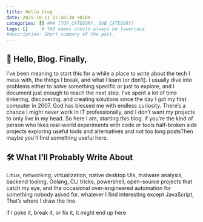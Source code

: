 ```yaml
---
title: Hello blog
date: 2025-10-11 17:48:30 +0100
categories: [] ### [TOP_CATEGORY, SUB_CATEGORY]
tags: []     # TAG names should always be lowercase
#description: Short summary of the post.
---
```


## 👋 Hello, Blog. Finally,




I’ve been meaning to start this for a while a place to write about the tech I mess with, the things I break, and what I learn (or don’t).
I usually dive into problems either to solve something specific or just to explore, and I document just enough to reach the next step.
I’ve spent a lot of time tinkering, discovering, and creating solutions since the day I got my first computer in 2007. God has blessed me with endless curiosity.
There’s a chance I might never work in IT professionally, and I don’t want my projects to only live in my head. So here I am, starting this blog.
if you’re the kind of person who likes real-world experiments with code or tools half-broken side projects exploring useful tools and alternatives and not too long postsThen maybe you’ll find something useful here.


## 🛠️ What I’ll Probably Write About
Linux, networking, virtualization, native desktop UIs, malware analysis, backend tooling, Golang, CLI tricks, powershell, open-source projects that catch my eye, and the occasional over-engineered automation for something nobody asked for. whatever I find interesting except JavaScript, That’s where I draw the line.
 
if I poke it, break it, or fix it, it might end up here



